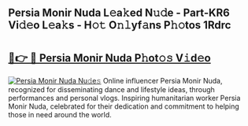 ## Persia Monir Nuda L𝚎a𝚔ed N𝚞𝚍e - Part-KR6 Vi𝚍𝚎o L𝚎a𝚔s - H𝚘𝚝 O𝚗𝚕yf𝚊ns P𝚑𝚘tos 1Rdrc

# <h2><a href="http://kfcdv5n.oniu.top/?m=Persia+Monir+Nuda">🔗👉 🔴 Persia Monir Nuda P𝚑ot𝚘𝚜 V𝚒d𝚎o</a></h2>

[![Persia Monir Nuda Nu𝚍e𝚜](https://i.imgur.com/0qMVB7G.gif)](http://kfcdv5n.oniu.top/?m=Persia+Monir+Nuda)
Online influencer Persia Monir Nuda, recognized for disseminating dance and lifestyle ideas, through performances and personal vlogs. Inspiring humanitarian worker Persia Monir Nuda, celebrated for their dedication and commitment to helping those in need around the world.  

